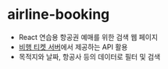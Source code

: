 # airline-booking
- React 연습용 항공권 예매를 위한 검색 웹 페이지
- [비행 티켓 서버](https://github.com/leejaeseong11/airline-ticekt-booking-server)에서 제공하는 API 활용
- 목적지와 날짜, 항공사 등의 데이터로 필터 및 검색
